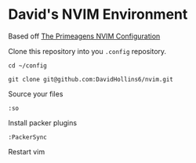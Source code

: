 # David's NVIM Environment

Based off [The Primeagens NVIM Configuration](https://github.com/ThePrimeagen/init.lua) 

Clone this repository into you `.config` repository.

```
cd ~/config

git clone git@github.com:DavidHollins6/nvim.git
```

Source your files

```
:so
```

Install packer plugins

```
:PackerSync
```

Restart vim
